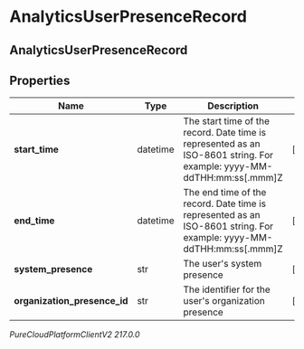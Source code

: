 # AnalyticsUserPresenceRecord

## AnalyticsUserPresenceRecord

## Properties

|Name | Type | Description | Notes|
|------------ | ------------- | ------------- | -------------|
| **start_time** | datetime | The start time of the record. Date time is represented as an ISO-8601 string. For example: yyyy-MM-ddTHH:mm:ss[.mmm]Z | [optional] |
| **end_time** | datetime | The end time of the record. Date time is represented as an ISO-8601 string. For example: yyyy-MM-ddTHH:mm:ss[.mmm]Z | [optional] |
| **system_presence** | str | The user&#39;s system presence | [optional] |
| **organization_presence_id** | str | The identifier for the user&#39;s organization presence | [optional] |



_PureCloudPlatformClientV2 217.0.0_

